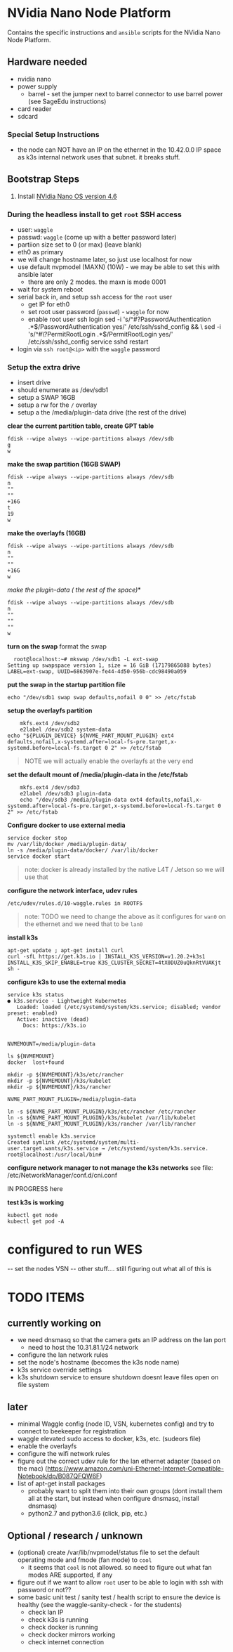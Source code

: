 # NVidia Nano Node Platform

Contains the specific instructions and `ansible` scripts for the NVidia Nano Node Platform.

## Hardware needed
 - nvidia nano
 - power supply
   - barrel - set the jumper next to barrel connector to use barrel power (see SageEdu instructions)
 - card reader
 - sdcard

### Special Setup Instructions
- the node can NOT have an IP on the ethernet in the 10.42.0.0 IP space as k3s internal network uses that subnet.  it breaks stuff.

## Bootstrap Steps
1. Install [NVidia Nano OS version 4.6](https://developer.nvidia.com/embedded/jetpack-sdk-461)


### During the headless install to get `root` SSH access
- user: `waggle`
- passwd: `waggle` (come up with a better password later)
- partiion size set to 0 (or max) (leave blank)
- eth0 as primary
- we will change hostname later, so just use localhost for now
- use default nvpmodel (MAXN) (10W) - we may be able to set this with ansible later
  - there are only 2 modes.  the maxn is mode 0001
- wait for system reboot
- serial back in, and setup ssh access for the `root` user
  - get IP for eth0
  - set root user password (`passwd`) - `waggle` for now
  - enable root user ssh login
    sed -i 's/^#\?PasswordAuthentication .*$/PasswordAuthentication yes/' /etc/ssh/sshd_config && \
    sed -i 's/^#\?PermitRootLogin .*$/PermitRootLogin yes/' /etc/ssh/sshd_config
    service sshd restart
- login via `ssh root@<ip>` with the `waggle` password

### Setup the extra drive
- insert drive
- should enumerate as /dev/sdb1
- setup a SWAP 16GB
- setup a rw for the `/` overlay
- setup a the /media/plugin-data drive (the rest of the drive)

**clear the current partition table, create GPT table**
  ```
  fdisk --wipe always --wipe-partitions always /dev/sdb
  g
  w
  ```
  **make the swap partition (16GB SWAP)**
  ```
  fdisk --wipe always --wipe-partitions always /dev/sdb
  n
  ""
  ""
  +16G
  t
  19
  w
  ```

  **make the overlayfs (16GB)**
  ```
  fdisk --wipe always --wipe-partitions always /dev/sdb
  n
  ""
  ""
  +16G
  w
  ```
  
  **make the plugin-data (* the rest of the space)**
  ```
  fdisk --wipe always --wipe-partitions always /dev/sdb
  n
  ""
  ""
  ""
  w
```

**turn on the swap**
format the swap
```
  root@localhost:~# mkswap /dev/sdb1 -L ext-swap
Setting up swapspace version 1, size = 16 GiB (17179865088 bytes)
LABEL=ext-swap, UUID=6863907e-fe44-4d50-956b-cdc98490a059
```

**put the swap in the startup partition file**
```
echo "/dev/sdb1 swap swap defaults,nofail 0 0" >> /etc/fstab
```

**setup the overlayfs partition**
```
    mkfs.ext4 /dev/sdb2
    e2label /dev/sdb2 system-data
echo "${PLUGIN_DEVICE} ${NVME_PART_MOUNT_PLUGIN} ext4 defaults,nofail,x-systemd.after=local-fs-pre.target,x-systemd.before=local-fs.target 0 2" >> /etc/fstab
```

> NOTE we will actually enable the overlayfs at the very end

**set the default mount of /media/plugin-data in the /etc/fstab**
```
    mkfs.ext4 /dev/sdb3
    e2label /dev/sdb3 plugin-data
    echo "/dev/sdb3 /media/plugin-data ext4 defaults,nofail,x-systemd.after=local-fs-pre.target,x-systemd.before=local-fs.target 0 2" >> /etc/fstab
```

**Configure docker to use external media**

```
service docker stop
mv /var/lib/docker /media/plugin-data/
ln -s /media/plugin-data/docker/ /var/lib/docker
service docker start
```

> note: docker is already installed by the native L4T / Jetson so we will use that

**configure the network interface, udev rules**
```
/etc/udev/rules.d/10-waggle.rules in ROOTFS
```

> note: TODO we need to change the above as it configures for `wan0` on the ethernet and we need that to be `lan0`

**install k3s**
```
apt-get update ; apt-get install curl
curl -sfL https://get.k3s.io | INSTALL_K3S_VERSION=v1.20.2+k3s1 INSTALL_K3S_SKIP_ENABLE=true K3S_CLUSTER_SECRET=4tX0DUZ0uQknRtVUAKjt sh -
```

**configure k3s to use the external media**
```
service k3s status
● k3s.service - Lightweight Kubernetes
   Loaded: loaded (/etc/systemd/system/k3s.service; disabled; vendor preset: enabled)
   Active: inactive (dead)
     Docs: https://k3s.io


NVMEMOUNT=/media/plugin-data

ls ${NVMEMOUNT}
docker  lost+found

mkdir -p ${NVMEMOUNT}/k3s/etc/rancher
mkdir -p ${NVMEMOUNT}/k3s/kubelet
mkdir -p ${NVMEMOUNT}/k3s/rancher

NVME_PART_MOUNT_PLUGIN=/media/plugin-data

ln -s ${NVME_PART_MOUNT_PLUGIN}/k3s/etc/rancher /etc/rancher
ln -s ${NVME_PART_MOUNT_PLUGIN}/k3s/kubelet /var/lib/kubelet
ln -s ${NVME_PART_MOUNT_PLUGIN}/k3s/rancher /var/lib/rancher

systemctl enable k3s.service
Created symlink /etc/systemd/system/multi-user.target.wants/k3s.service → /etc/systemd/system/k3s.service.
root@localhost:/usr/local/bin#
```

**configure network manager to not manage the k3s networks**
see file: /etc/NetworkManager/conf.d/cni.conf

IN PROGRESS here

**test k3s is working**
```
kubectl get node
kubectl get pod -A
```

# configured to run WES

-- set the nodes VSN
-- other stuff.... still figuring out what all of this is

# TODO ITEMS

## currently working on
- we need dnsmasq so that the camera gets an IP address on the lan port
  - need to host the 10.31.81.1/24 network
- configure the lan network rules
- set the node's hostname (becomes the k3s node name)
- k3s service override settings
- k3s shutdown service to ensure shutdown doesnt leave files open on file system

## later
- minimal Waggle config (node ID, VSN, kubernetes config) and try to connect to beekeeper for registration
- waggle elevated sudo access to docker, k3s, etc. (sudeors file)
- enable the overlayfs
- configure the wifi network rules
- figure out the correct udev rule for the lan ethernet adapter (based on the mac) (https://www.amazon.com/uni-Ethernet-Internet-Compatible-Notebook/dp/B087QFQW6F)
- list of apt-get install packages
  - probably want to split them into their own groups (dont install them all at the start, but instead when configure dnsmasq, install dnsmasq)
  - python2.7 and python3.6 (click, pip, etc.)

## Optional / research / unknown
- (optional) create /var/lib/nvpmodel/status file to set the default operating mode and fmode (fan mode) to `cool`
  - it seems that `cool` is not allowed.  so need to figure out what fan modes ARE supported, if any
- figure out if we want to allow `root` user to be able to login with ssh with password or not??
- some basic unit test / sanity test / health script to ensure the device is healthy (see the waggle-sanity-check - for the students)
  - check lan IP 
  - check k3s is running
  - check docker is running
  - check docker mirrors working
  - check internet connection
